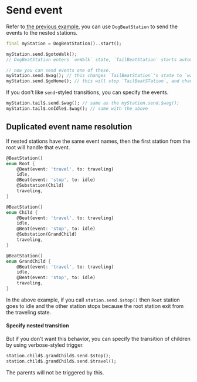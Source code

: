 # Send event

Refer to[ the previous example](./), you can use `DogBeatStation` to send the events to the nested stations.&#x20;

```dart
final myStation = DogBeatStation()..start();

myStation.send.$gotoWalk(); 
// DogBeatStation enters `onWalk` state, `TailBeatStation` starts automatically.

// now you can send events one of these.
myStation.send.$wag(); // this changes `TailBeatStation`'s state to `wagging`. 
myStation.send.$goHome(); // this will stop `TailBeatSTation`, and change DogBeatStation's state to `home`
```

If you don't like `send`-styled transitions, you can specify the events.&#x20;

```dart
myStation.tail$.send.$wag(); // same as the myStation.send.$wag();
myStation.tail$.onIdle$.$wag(); // same with the above
```

## Duplicated event name resolution

If nested stations have the same event names, then the first station from the root will handle that event.&#x20;

```dart
@BeatStation()
enum Root {
    @Beat(event: 'travel', to: traveling)
    idle,
    @Beat(event: 'stop', to: idle)
    @Substation(Child)
    traveling,
}

@BeatStation()
enum Child {
    @Beat(event: 'travel', to: traveling)
    idle,
    @Beat(event: 'stop', to: idle)
    @Substation(GrandChild)
    traveling,
}

@BeatStation()
enum GrandChild {
    @Beat(event: 'travel', to: traveling)
    idle,
    @Beat(event: 'stop', to: idle)
    traveling,
}
```

In the above example, if you call `station.send.$stop()` then `Root` station goes to idle and the other station stops because the root station exit from the traveling state.&#x20;

#### Specify nested transition

But if you don't want this behavior, you can specify the transition of children by using verbose-styled trigger.&#x20;

```dart
station.child$.grandChild$.send.$stop(); 
station.child$.grandChild$.send.$travel(); 
```

The parents will not be triggered by this.&#x20;
